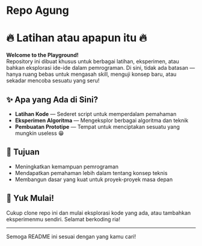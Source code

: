 # Repo Agung
# 🔥 Latihan atau apapun itu 🔥

**Welcome to the Playground!**  
Repository ini dibuat khusus untuk berbagai latihan, eksperimen, atau bahkan eksplorasi ide-ide dalam pemrograman. Di sini, tidak ada batasan — hanya ruang bebas untuk mengasah skill, menguji konsep baru, atau sekadar mencoba sesuatu yang seru!

## ✨ Apa yang Ada di Sini?

- **Latihan Kode** — Sederet script untuk memperdalam pemahaman
- **Eksperimen Algoritma** — Mengeksplor berbagai algoritma dan teknik
- **Pembuatan Prototipe** — Tempat untuk menciptakan sesuatu yang mungkin useless 😁

## 🎯 Tujuan

- Meningkatkan kemampuan pemrograman
- Mendapatkan pemahaman lebih dalam tentang konsep teknis
- Membangun dasar yang kuat untuk proyek-proyek masa depan

## 🚀 Yuk Mulai!

Cukup clone repo ini dan mulai eksplorasi kode yang ada, atau tambahkan eksperimenmu sendiri. Selamat berkoding ria!

---

Semoga README ini sesuai dengan yang kamu cari!
